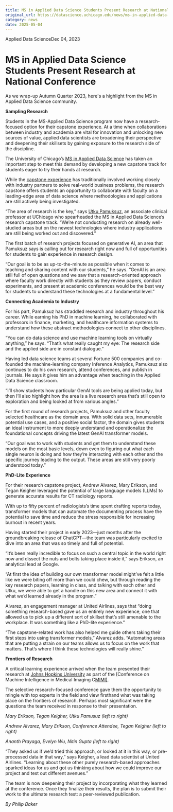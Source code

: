 ```yaml
---
title: MS in Applied Data Science Students Present Research at National Conference – DSI
original_url: https://datascience.uchicago.edu/news/ms-in-applied-data-science-students-present-research-at-national-conference
category: news
date: 2025-05-04
---
```


Applied Data ScienceDec 04, 2023

# MS in Applied Data Science Students Present Research at National Conference

As we wrap-up Autumn Quarter 2023, here's a highlight from the MS in Applied Data Science community.

**Sampling Research**

Students in the MS-Applied Data Science program now have a research-focused option for their capstone experience. At a time when collaborations between industry and academia are vital for innovation and unlocking new sources of value, applied data scientists are broadening their perspective and deepening their skillsets by gaining exposure to the research side of the discipline.

The University of Chicago’s [MS in Applied Data Science](https://datascience.uchicago.edu/education/masters-programs/ms-in-applied-data-science/how-to-apply/) has taken an important step to meet this demand by developing a new capstone track for students eager to try their hands at research.

While the [capstone experience](https://datascience.uchicago.edu/education/masters-programs/ms-in-applied-data-science/capstone-projects/) has traditionally involved working closely with industry partners to solve real-world business problems, the research capstone offers students an opportunity to collaborate with faculty on a leading-edge area of data science where methodologies and applications are still actively being investigated.

“The area of research is the key,” says [Utku Pamuksuz](https://datascience.uchicago.edu/people/utku-pamuksuz-phd/), an associate clinical professor at UChicago who spearheaded the MS in Applied Data Science’s research capstone track. “We’re not conducting research on already well-studied areas but on the newest technologies where industry applications are still being worked out and discovered.”

The first batch of research projects focused on generative AI, an area that Pamuksuz says is calling out for research right now and full of opportunities for students to gain experience in research design.

“Our goal is to be as up-to-the-minute as possible when it comes to teaching and sharing content with our students,” he says. “GenAI is an area still full of open questions and we saw that a research-oriented approach where faculty work directly with students as they review papers, conduct experiments, and present at academic conferences would be the best way for students to understand these technologies at a fundamental level.”

**Connecting Academia to Industry**

For his part, Pamuksuz has straddled research and industry throughout his career. While earning his PhD in machine learning, he collaborated with professors in finance, marketing, and healthcare information systems to understand how these abstract methodologies connect to other disciplines.

“You can do data science and use machine learning tools on virtually anything,” he says. “That’s what really caught my eye: The research side and the applied side are in constant dialogue.”

Having led data science teams at several Fortune 500 companies and co-founded the machine-learning company Inference Analytics, Pamuksuz also continues to do his own research, attend conferences, and publish in journals. He says it gives him an advantage when teaching in the Applied Data Science classroom.

“I’ll show students how particular GenAI tools are being applied today, but then I’ll also highlight how the area is a live research area that’s still open to exploration and being looked at from various angles.”

For the first round of research projects, Pamuksuz and other faculty selected healthcare as the domain area. With solid data sets, innumerable potential use cases, and a positive social factor, the domain gives students an ideal instrument to more deeply understand and operationalize the foundational concepts driving the latest GenAI transformer models.

“Our goal was to work with students and get them to understand these models on the most basic levels, down even to figuring out what each single neuron is doing and how they’re interacting with each other and the specific journey leading to the output. These areas are still very poorly understood today.”

**PhD-Lite Experience**

For their research capstone project, Andrew Alvarez, Mary Erikson, and Tegan Keigher leveraged the potential of large language models (LLMs) to generate accurate results for CT radiology reports.

With up to fifty percent of radiologists’s time spent drafting reports today, transformer models that can automate the documenting process have the potential to save time and reduce the stress responsible for increasing burnout in recent years.

Having started their project in early 2023—just months after the groundbreaking release of ChatGPT—the team was particularly excited to dive into an area that was so timely and full of potential.

“It’s been really incredible to focus on such a central topic in the world right now and dissect the nuts and bolts taking place inside it,” says Erikson, an analytical lead at Google.

“At first the idea of building our own transformer model might’ve felt a little like we were biting off more than we could chew, but through reading the key research papers, learning in class, and talking with each other and Utku, we were able to get a handle on this new area and connect it with what we’d learned already in the program.”

Alvarez, an engagement manager at United Airlines, says that “doing something research-based gave us an entirely new experience, one that allowed us to pick up a different sort of skillset that’s still amenable to the workplace. It was something like a PhD-lite experience.”

“The capstone-related work has also helped me guide others taking their first steps into using transformer models,” Alvarez adds. “Automating areas that are putting a strain on our teams allows us to focus on the work that matters. That’s where I think these technologies will really shine.”

**Frontiers of Research**

A critical learning experience arrived when the team presented their research at [Johns Hopkins University](https://www.jhu.edu/) as part of the [Conference on Machine Intelligence in Medical Imaging C[MIMI)](https://siim.org/learning-events/events/cmimi/).

The selective research-focused conference gave them the opportunity to mingle with top experts in the field and view firsthand what was taking place on the frontiers of research.
Perhaps most significant were the questions the team received in response to their presentation.

*Mary Erikson, Tegan Keigher, Utku Pamusuz (left to right)*

*Andrew Alvarez, Mary Erikson, Conference Attendee, Tegan Keigher (left to right)*

*Ananth Prayaga, Evelyn Wu, Nitin Gupta (left to right)*

“They asked us if we’d tried this approach, or looked at it in this way, or pre-processed data in that way,” says Keigher, a lead data scientist at United Airlines. “Learning about these other purely research-based approaches sparked ideas for us and got us thinking about how we could improve our project and test out different avenues.”

The team is now deepening their project by incorporating what they learned at the conference. Once they finalize their results, the plan is to submit their work to the ultimate research test: a peer-reviewed publication.

*By Philip Baker*